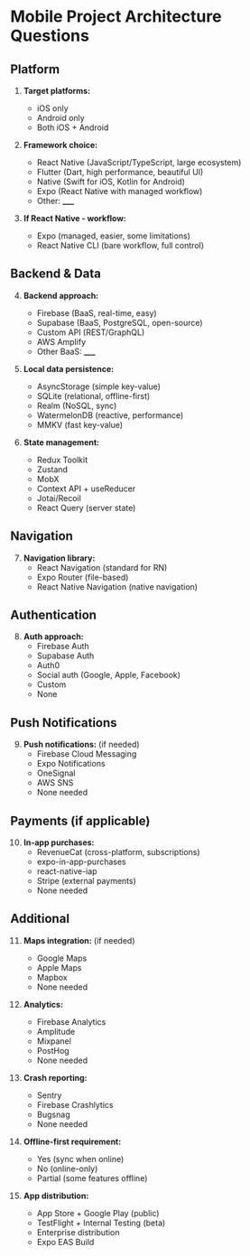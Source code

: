 # Mobile Project Architecture Questions

## Platform

1. **Target platforms:**
   - iOS only
   - Android only
   - Both iOS + Android

2. **Framework choice:**
   - React Native (JavaScript/TypeScript, large ecosystem)
   - Flutter (Dart, high performance, beautiful UI)
   - Native (Swift for iOS, Kotlin for Android)
   - Expo (React Native with managed workflow)
   - Other: **\_\_\_**

3. **If React Native - workflow:**
   - Expo (managed, easier, some limitations)
   - React Native CLI (bare workflow, full control)

## Backend & Data

4. **Backend approach:**
   - Firebase (BaaS, real-time, easy)
   - Supabase (BaaS, PostgreSQL, open-source)
   - Custom API (REST/GraphQL)
   - AWS Amplify
   - Other BaaS: **\_\_\_**

5. **Local data persistence:**
   - AsyncStorage (simple key-value)
   - SQLite (relational, offline-first)
   - Realm (NoSQL, sync)
   - WatermelonDB (reactive, performance)
   - MMKV (fast key-value)

6. **State management:**
   - Redux Toolkit
   - Zustand
   - MobX
   - Context API + useReducer
   - Jotai/Recoil
   - React Query (server state)

## Navigation

7. **Navigation library:**
   - React Navigation (standard for RN)
   - Expo Router (file-based)
   - React Native Navigation (native navigation)

## Authentication

8. **Auth approach:**
   - Firebase Auth
   - Supabase Auth
   - Auth0
   - Social auth (Google, Apple, Facebook)
   - Custom
   - None

## Push Notifications

9. **Push notifications:** (if needed)
   - Firebase Cloud Messaging
   - Expo Notifications
   - OneSignal
   - AWS SNS
   - None needed

## Payments (if applicable)

10. **In-app purchases:**
    - RevenueCat (cross-platform, subscriptions)
    - expo-in-app-purchases
    - react-native-iap
    - Stripe (external payments)
    - None needed

## Additional

11. **Maps integration:** (if needed)
    - Google Maps
    - Apple Maps
    - Mapbox
    - None needed

12. **Analytics:**
    - Firebase Analytics
    - Amplitude
    - Mixpanel
    - PostHog
    - None needed

13. **Crash reporting:**
    - Sentry
    - Firebase Crashlytics
    - Bugsnag
    - None needed

14. **Offline-first requirement:**
    - Yes (sync when online)
    - No (online-only)
    - Partial (some features offline)

15. **App distribution:**
    - App Store + Google Play (public)
    - TestFlight + Internal Testing (beta)
    - Enterprise distribution
    - Expo EAS Build
